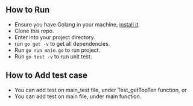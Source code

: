 How to Run
- 
- Ensure you have Golang in your machine, [install it](https://golang.org/doc/install).
- Clone this repo.
- Enter into your project directory.
- run `go get -v` to get all dependencies.
- Run `go run main.go` to run project.
- Run `go test -v` to run unit test.

How to Add test case
-
- You can add test on main_test file, under Test_getTopTen function, or
- You can add test on main file, under main function.